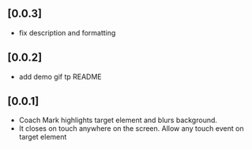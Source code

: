 ## [0.0.3]
*  fix description and formatting

## [0.0.2]

* add demo gif tp README

## [0.0.1]

* Coach Mark highlights target element and blurs background. 
* It closes on touch anywhere on the screen. Allow any touch event on target element

